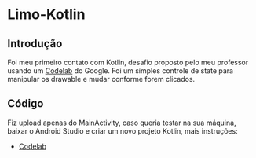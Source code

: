 # Limo-Kotlin

## Introdução
Foi meu primeiro contato com Kotlin, desafio proposto pelo meu professor usando um 
[Codelab](https://developer.android.com/codelabs/basic-android-kotlin-training-project-lemonade?hl=pt-br#0) do Google.
Foi um simples controle de state para manipular os drawable e mudar conforme forem clicados.

## Código
Fiz upload apenas do MainActivity, caso queria testar na sua máquina, baixar o Android Studio e criar um novo projeto Kotlin, mais instruções: 
- [Codelab](https://developer.android.com/codelabs/basic-android-kotlin-training-project-lemonade?hl=pt-br#0)
